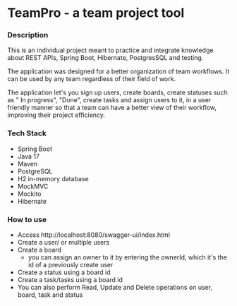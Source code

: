# TeamPro - a team project tool

### Description
This is an individual project meant to practice and integrate knowledge about REST APIs, Spring Boot, Hibernate, PostgresSQL and testing.

The application was designed for a better organization of team workflows. It can be used by any team regardless of their field of work.

The application let's you sign up users, create boards, create statuses such as " In progress", "Done", create tasks and assign users to it, in a user friendly manner so that a team can have a better view of their workflow, improving their project efficiency.


### Tech Stack
- Spring Boot
- Java 17
- Maven
- PostgreSQL
- H2 in-memory database
- MockMVC
- Mockito
- Hibernate
  

### How to use

- Access http://localhost:8080/swagger-ui/index.html
- Create a user/ or multiple users
- Create a board
    - you can assign an owner to it by entering the ownerId, which it's the id of a previously create user
- Create a status using a board id    
- Create a task/tasks using a board id
- You can also perform Read, Update and Delete operations on user, board, task and status
